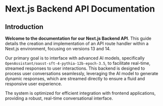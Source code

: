 # Next.js Backend API Documentation

## Introduction

**Welcome to the documentation for our Next.js Backend API**. This guide details the creation and implementation of an API route handler within a Next.js environment, focusing on versions 13 and 14.

Our primary goal is to interface with advanced AI models, specifically `OpenAssistant/oasst-sft-4-pythia-12b-epoch-3.5`, to facilitate real-time, streamed responses to user interactions. This backend is designed to process user conversations seamlessly, leveraging the AI model to generate dynamic responses, which are streamed directly to ensure a fluid and responsive user experience.

The system is optimized for efficient integration with frontend applications, providing a robust, real-time conversational interface.
